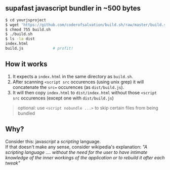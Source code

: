 ## supafast javascript bundler in ~500 bytes

```sh
$ cd yourjsproject
$ wget 'https://github.com/coderofsalvation/build.sh/raw/master/build.sh'
$ chmod 755 build.sh
$ ./build.sh
$ ls -la dist
index.html
build.js             # profit!
```

## How it works

1. It expects a `index.html` in the same directory as `build.sh`.<br>
1. After scanning `<script src` occurences (using unix grep) it will concatenate the `src=` occurences (as `dist/build.js`).
1. It will then copy `index.html` to `dist/index.html` without those `<script src` occurences (except one with `dist/build.js`)

> optional: use `<script nobundle ...>` to skip certain files from being bundled

## Why?

Consider this: java*script* a *scripting* language.<br>
If that doesn't make any sense, consider wikipedia's explanation: _"A scripting language .... without the need for the user to have intimate knowledge of the inner workings of the application or to rebuild it after each tweak"_
 
